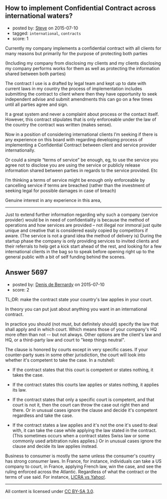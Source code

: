 ## How to implement Confidential Contract across international waters?

- posted by: [Steve](https://stackexchange.com/users/6570044/steve) on 2015-07-10
- tagged: `international`, `contracts`
- score: 1

Currently my company implements a confidential contract with all clients for many reasons but primarily for the purpose of protecting both parties 

(Including my company from disclosing my clients and my clients disclosing my company performs works for them as well as protecting the information shared between both parties) 

The contract I use is a drafted by legal team and kept up to date with current laws in my country the process of implementation includes submitting the contract to client where then they have opportunity to seek independent advise and submit amendments this can go on a few times until all parties agree and sign. 

It a great system and never a complaint about process or the contact itself. 
However, this contract stipulates that is only enforceable under the law of the country the contract was written (makes sense).

Now in a position of considering international clients I’m seeking if there is any experience on this board with regarding developing process of implementing a Confidential Contract between client and service provider internationally.
 
Or could a simple “terms of service” be enough, eg, to use the service you agree not to disclose you are using the service or publicly release information shared between parties in regards to the service provided. Etc
 
I’m thinking a terms of service might be enough only enforceable by cancelling service if terms are breached (rather than the investment of seeking legal for possible damages in case of breach)

Genuine interest in any experience in this area,

---

Just to extend further information regarding why such a company (service provider) would be in need of confidentiality is because the method of operations and how services are provided – not illegal nor immoral just quite unique and creative that is considered easily copied by competitors if aware. (The service is not a grand idea the method of delivery is) During the startup phase the company is only providing services to invited clients and their referrals to help get a kick start ahead of the rest, and looking for a few international clients in the bag so to speak before opening right up to the general public with a bit of self funding behind the scenes. 



## Answer 5697

- posted by: [Denis de Bernardy](https://stackexchange.com/users/182468/denis-de-bernardy) on 2015-07-10
- score: 2

<p>TL;DR: make the contract state your country's law applies in your court.</p>

<p>In theory you can put just about anything you want in an international contract.</p>

<p>In practice you should (not must, but definitely should) specify the law that shall apply and in which court. Which means those of your company's HQ more often than not -- but not always. Other options are the client's law and HQ, or a third-party law and court to "keep things neutral".</p>

<p>The clause is honored by courts except in very specific cases. If your counter-party sues in some other jurisdiction, the court will look into whether it's competent to take the case. In a nutshell:</p>

<ul>
<li><p>If the contract states that this court is competent or states nothing, it takes the case.</p></li>
<li><p>If the contract states this courts law applies or states nothing, it applies its law.</p></li>
<li><p>If the contract states that only a specific court is competent, and that court is not it, then the court can throw the case out right then and there. Or in unusual cases ignore the clause and decide it's competent regardless and take the case.</p></li>
<li><p>If the contract states a law applies and it's not the one it's used to deal with, it can take the case while applying the law stated in the contract. (This sometimes occurs when a contract states Swiss law or some commonly used arbitration rules applies.) Or in unusual cases ignore the clause and decide its law applies instead.</p></li>
</ul>

<p>Business to consumer is mostly the same unless the consumer's country has strong consumer laws. In France, for instance, individuals can take a US company to court, in France, applying French law, win the case, and see the ruling enforced across the Atlantic. Regardless of what the contract or the terms of use said. For instance, <a href="https://en.wikipedia.org/wiki/LICRA_v._Yahoo!" rel="nofollow">LICRA vs Yahoo!</a>.</p>




---

All content is licensed under [CC BY-SA 3.0](https://creativecommons.org/licenses/by-sa/3.0/).
